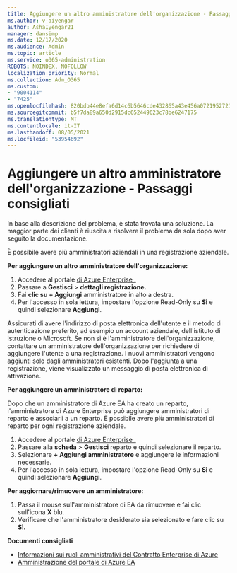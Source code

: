 ```yaml
---
title: Aggiungere un altro amministratore dell'organizzazione - Passaggi consigliati
ms.author: v-aiyengar
author: AshaIyengar21
manager: dansimp
ms.date: 12/17/2020
ms.audience: Admin
ms.topic: article
ms.service: o365-administration
ROBOTS: NOINDEX, NOFOLLOW
localization_priority: Normal
ms.collection: Adm_O365
ms.custom:
- "9004114"
- "7425"
ms.openlocfilehash: 820bdb44e8efa6d14c6b5646cde432865a43e456a07219527218eecd1beb0819
ms.sourcegitcommit: b5f7da89a650d2915dc652449623c78be6247175
ms.translationtype: MT
ms.contentlocale: it-IT
ms.lasthandoff: 08/05/2021
ms.locfileid: "53954692"
---
```

# <a name="add-another-enterprise-administrator---recommended-steps"></a>Aggiungere un altro amministratore dell'organizzazione - Passaggi consigliati

In base alla descrizione del problema, è stata trovata una soluzione. La maggior parte dei clienti è riuscita a risolvere il problema da sola dopo aver seguito la documentazione.

È possibile avere più amministratori aziendali in una registrazione aziendale.

**Per aggiungere un altro amministratore dell'organizzazione:**

1. Accedere al portale [di Azure Enterprise .](https://ea.azure.com/)
1. Passare a **Gestisci**  >  **dettagli registrazione.**
1. Fai **clic su + Aggiungi** amministratore in alto a destra.
1. Per l'accesso in sola lettura, impostare l'opzione Read-Only su **Sì** e quindi selezionare **Aggiungi**.

Assicurati di avere l'indirizzo di posta elettronica dell'utente e il metodo di autenticazione preferito, ad esempio un account aziendale, dell'istituto di istruzione o Microsoft. Se non si è l'amministratore dell'organizzazione, contattare un amministratore dell'organizzazione per richiedere di aggiungere l'utente a una registrazione. I nuovi amministratori vengono aggiunti solo dagli amministratori esistenti. Dopo l'aggiunta a una registrazione, viene visualizzato un messaggio di posta elettronica di attivazione.

**Per aggiungere un amministratore di reparto:**

Dopo che un amministratore di Azure EA ha creato un reparto, l'amministratore di Azure Enterprise può aggiungere amministratori di reparto e associarli a un reparto. È possibile avere più amministratori di reparto per ogni registrazione aziendale.

1. Accedere al portale [di Azure Enterprise .](https://ea.azure.com/)
1. Passare alla **scheda**  >  **Gestisci** reparto e quindi selezionare il reparto.
1. Selezionare **+ Aggiungi amministratore** e aggiungere le informazioni necessarie.
1. Per l'accesso in sola lettura, impostare l'opzione Read-Only su **Sì** e quindi selezionare **Aggiungi**.

**Per aggiornare/rimuovere un amministratore:**

1. Passa il mouse sull'amministratore di EA da rimuovere e fai clic sull'icona **X** blu.
1. Verificare che l'amministratore desiderato sia selezionato e fare clic su **Sì.**

**Documenti consigliati**

- [Informazioni sui ruoli amministrativi del Contratto Enterprise di Azure](https://docs.microsoft.com/azure/billing/billing-understand-ea-roles)
- [Amministrazione del portale di Azure EA](https://docs.microsoft.com/azure/billing/billing-ea-portal-administration)
